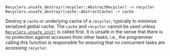     Recyclers.unsafe_destroy!(recycler::AbstractRecycler) -> recycler
    Recyclers.unsafe_destroy!(cache::AbstractCache) -> cache

Destroy a `cache` or underlying cache of a `recycler`, typically to minimize serialized
global cache.  The `cache` and `recycler` cannot be used unless
[`Recyclers.unsafe_init!`](@ref) is called first.  It is unsafe in the sense that there is
no protection against accesses from other tasks; i.e., the programmer calling this function
is responsible for ensuring that no concurrent tasks are accessing `recycler`.
